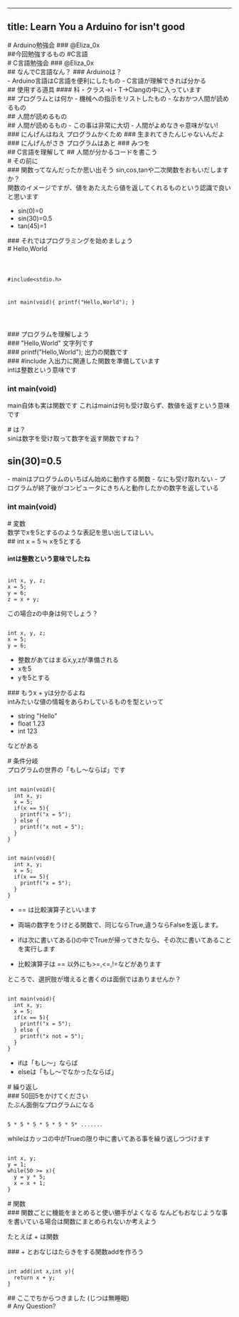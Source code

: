 ----
title: Learn You a Arduino for isn't good
----

<section>
# Arduino勉強会
### @Eliza_0x
</section>

<section>
##今回勉強するもの
#C言語 
</section>

<section>
# C言語勉強会
### @Eliza_0x
</section>

<section>
## なんでC言語なん？
### Arduinoは？
</section>

<section>
- Arduino言語はC言語を便利にしたもの
- C言語が理解できれば分かる
</section>

<section>
## 使用する道具
#### 科・クラス→I・T→Clangの中に入っています
</section>

<section>
## プログラムとは何か
- 機械への指示をリストしたもの
- なおかつ人間が読めるもの
</section>

<section>
## 人間が読めるもの
</section>

<section>
## 人間が読めるもの
- この事は非常に大切
- 人間がよめなきゃ意味がない!
</section>

<section>
### にんげんはねえ プログラムかくため 
### 生まれてきたんじゃないんだよ
### にんげんがさき  プログラムはあと
### みつを
</section>

<section>
## C言語を理解して
## 人間が分かるコードを書こう
</section>

<section>
# その前に
</section>

<section>
### 関数ってなんだったか思い出そう
sin,cos,tanや二次関数をおもいだしますか？
</section>

<section>
関数のイメージですが、値をあたえたら値を返してくれるものという認識で良いと思います

- sin(0)=0
- sin(30)=0.5
- tan(45)=1
</section>

<section>
### それではプログラミングを始めましょう
</section>


<section>
# Hello,World
<pre><code data-trim data-noescape>

#include<stdio.h>

int main(void){
  printf("Hello,World");
}

</code></pre>
</section>

<section>
### プログラムを理解しよう
</section>

<section>
### "Hello,World"
文字列です
</section>

<section>
### printf("Hello,World");
出力の関数です
</section>

<section>
### #include<stdio.h>
入出力に関連した関数を準備しています
</section>

<section>
intは整数という意味です

### int main(void)

main自体も実は関数です
これはmainは何も受け取らず、数値を返すという意味です
</section>

<section>
# は？
</section>

<section>
sinは数字を受け取って数字を返す関数ですね？

## sin(30)=0.5
</section>

<section>
- mainはプログラムのいちばん始めに動作する関数
- なにも受け取れない
- プログラムが終了後がコンピュータにきちんと動作したかの数字を返している

### int main(void) 
</section>

<section>
# 変数
</section>

<section>
数学でxを5とするのような表記を思い出してほしい。
</section>

<section>
## int x = 5 ≒  xを5とする

#### intは整数という意味でしたね
</section>

<section>
<pre><code data-trim data-noescape>
int x, y, z;
x = 5;
y = 6;
z = x + y;
</pre></code>
この場合zの中身は何でしょう？
</section>

<section>
<pre><code data-trim data-noescape>
int x, y, z;
x = 5;
y = 6;
</pre></code>

- 整数があてはまるx,y,zが準備される
- xを5
- yを5とする
</section>

<section>
### もうx + yは分かるよね
</section>

<section>
intみたいな値の情報をあらわしているものを型といって

- string "Hello"
- float 1.23
- int 123

などがある
</section>

<section>
# 条件分岐
</section>

<section>
プログラムの世界の「もし〜ならば」です
</section>

<section>
<pre><code data-trim data-noescape>
int main(void){
  int x, y;
  x = 5;
  if(x == 5){
    printf("x = 5");
  } else {
    printf("x not = 5");
  }
}
</pre></code>
</section>

<section>
<pre><code data-trim data-noescape>
int main(void){
  int x, y;
  x = 5;
  if(x == 5){
    printf("x = 5");
  }
}
</pre></code>

- == は比較演算子といいます
- 両端の数字をうけとる関数で、同じならTrue,違うならFalseを返します。

- ifは次に書いてある()の中でTrueが帰ってきたなら、その次に書いてあることを実行します
- 比較演算子は == 以外にも>=,<=,!=などがあります
</section>

<section>
ところで、選択肢が増えると書くのは面倒ではありませんか？
</section>

<section>
<pre><code data-trim data-noescape>
int main(void){
  int x, y;
  x = 5;
  if(x == 5){
    printf("x = 5");
  } else {
    printf("x not = 5");
  }
}
</pre></code>

- ifは「もし〜」ならば
- elseは「もし〜でなかったならば」
</section>

<section>
# 繰り返し
</section>
 
<section>
### 50回5をかけてください
</section>

<section>
たぶん面倒なプログラムになる
<pre><code data-trim data-noescape>
5 * 5 * 5 * 5 * 5 * 5* .......
</pre></code>
</section>

<section>
whileはカッコの中がTrueの限り中に書いてある事を繰り返しつづけます
<pre><code data-trim data-noescape>
int x, y;
y = 1;
while(50 >= x){
  y = y * 5;
  x = x + 1;
}
</pre></code>
</section>

<section>
# 関数
</section>

<section>
### 関数ごとに機能をまとめると使い勝手がよくなる
なんどもおなじような事を書いている場合は関数にまとめられないか考えよう

たとえば + は関数 
</section>

<section>
### + とおなじはたらきをする関数addを作ろう
<pre><code data-trim data-noescape>
int add(int x,int y){
  return x + y;
}
</pre></code>
</section>

<section>
## ここでちからつきました
(じつは無睡眠)
</section>

<section>
# Any Question?
</section>
